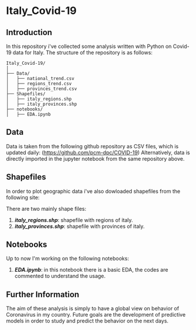 # Italy_Covid-19

## Introduction
In this repository i've collected some analysis written with Python on Covid-19 data for Italy. 
The structure of the repository is as follows:

```
Italy_Covid-19/
│
├── Data/
│   ├── national_trend.csv
│   ├── regions_trend.csv
│   ├── provinces_trend.csv
├── Shapefiles/
│   ├── italy_regions.shp
│   ├── italy_provinces.shp
├── notebooks/
│   ├── EDA.ipynb
```

## Data
Data is taken from the following github repository as CSV files, which is updated daily:
(https://github.com/pcm-dpc/COVID-19)
Alternatively, data is directly imported in the jupyter notebook from the same repository above.

## Shapefiles
In order to plot geographic data i've also dowloaded shapefiles from the following site:

There are two mainly shape files:

1. ***italy_regions.shp***: shapefile with regions of italy.
2. ***italy_provinces.shp***: shapefile with provinces of italy.

## Notebooks
Up to now I'm working on the following notebooks:

1. ***EDA.ipynb***: in this notebook there is a basic EDA, the codes are commented to understand the usage.

## Further Information

The aim of these analysis is simply to have a global view on behavior of Coronavirus in my country. Future goals are the development of predictive models in order to study and predict the behavior on the next days.


